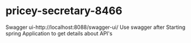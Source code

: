 # pricey-secretary-8466

Swagger ui-http://localhost:8088/swagger-ui/
Use swagger after Starting spring Application to get details about API's
